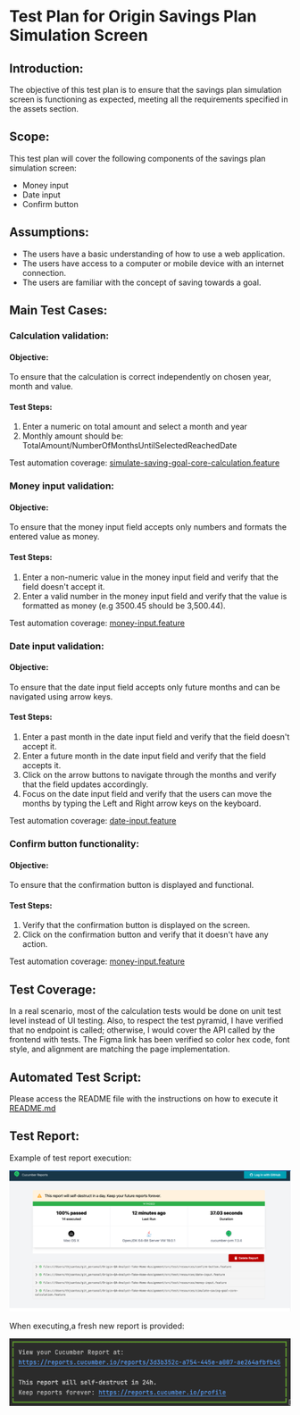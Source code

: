 # Test Plan for Origin Savings Plan Simulation Screen

## Introduction:
The objective of this test plan is to ensure that the savings plan simulation screen is functioning as expected, meeting all the requirements specified in the assets section.

## Scope:
This test plan will cover the following components of the savings plan simulation screen:
- Money input
- Date input
- Confirm button

## Assumptions:
- The users have a basic understanding of how to use a web application.
- The users have access to a computer or mobile device with an internet connection.
- The users are familiar with the concept of saving towards a goal.

## Main Test Cases:

### Calculation validation:
#### Objective:
To ensure that the calculation is correct independently on chosen year, month and value.
#### Test Steps:
1. Enter a numeric on total amount and select a month and year
2. Monthly amount should be: TotalAmount/NumberOfMonthsUntilSelectedReachedDate

Test automation coverage: [simulate-saving-goal-core-calculation.feature](src/test/resources/simulate-saving-goal-core-calculation.feature)

### Money input validation:
#### Objective:
To ensure that the money input field accepts only numbers and formats the entered value as money.
#### Test Steps:
1. Enter a non-numeric value in the money input field and verify that the field doesn't accept it.
2. Enter a valid number in the money input field and verify that the value is formatted as money (e.g 3500.45 should be 3,500.44).

Test automation coverage: [money-input.feature](src/test/resources/money-input.feature)

### Date input validation:
#### Objective:
To ensure that the date input field accepts only future months and can be navigated using arrow keys.
#### Test Steps:
1. Enter a past month in the date input field and verify that the field doesn't accept it.
2. Enter a future month in the date input field and verify that the field accepts it.
3. Click on the arrow buttons to navigate through the months and verify that the field updates accordingly.
4. Focus on the date input field and verify that the users can move the months by typing the Left and Right arrow keys on the keyboard.

Test automation coverage: [date-input.feature](src/test/resources/date-input.feature)

### Confirm button functionality:
#### Objective:
To ensure that the confirmation button is displayed and functional.
#### Test Steps:
1. Verify that the confirmation button is displayed on the screen.
2. Click on the confirmation button and verify that it doesn't have any action.

Test automation coverage: [money-input.feature](src/test/resources/money-input.feature)


## Test Coverage:

In a real scenario, most of the calculation tests would be done on unit test level instead of UI testing. Also, to respect the test pyramid, I have verified that no endpoint is called; otherwise, I would cover the API called by the frontend with tests. The Figma link has been verified so color hex code, font style, and alignment are matching the page implementation.

## Automated Test Script:

Please access the README file with the instructions on how to execute it
[README.md](README.md)


## Test Report:


Example of test report execution:

![img_1.png](img_1.png)

When executing,a fresh new report is provided:

![img.png](img.png)


